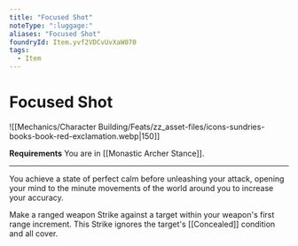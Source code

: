 ```yaml
---
title: "Focused Shot"
noteType: ":luggage:"
aliases: "Focused Shot"
foundryId: Item.yvf2VDCvUvXaW070
tags:
  - Item
---
```


# Focused Shot
![[Mechanics/Character Building/Feats/zz_asset-files/icons-sundries-books-book-red-exclamation.webp|150]]

**Requirements** You are in [[Monastic Archer Stance]].

* * *

You achieve a state of perfect calm before unleashing your attack, opening your mind to the minute movements of the world around you to increase your accuracy.

Make a ranged weapon Strike against a target within your weapon's first range increment. This Strike ignores the target's [[Concealed]] condition and all cover.
